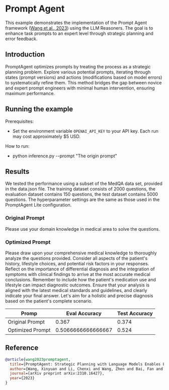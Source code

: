 # Prompt Agent

This example demonstrates the implementation of the Prompt Agent framework ([Wang et al., 2023](https://arxiv.org/abs/2310.16427)) using the LLM Reasoners. The goal is to enhance task prompts to an expert level through strategic planning and error feedback.


## Introduction

PromptAgent optimizes prompts by treating the process as a strategic planning problem. Explore various potential prompts, iterating through states (prompt versions) and actions (modifications based on model errors) to systematically refine them. This method bridges the gap between novice and expert prompt engineers with minimal human intervention, ensuring maximum performance.

## Running the example

Prerequisites:
- Set the environment variable `OPENAI_API_KEY` to your API key. Each run may cost approximately $5 USD.

How to run:
- python inference.py --prompt "The origin prompt"

## Results

We tested the performance using a subset of the MedQA data set, provided in the data.json file. The training dataset consists of 2000 questions, the evaluation  dataset contains 150 questions, the test dataset contains 5000 questions. The hyperparameter settings are the same as those used in the PromptAgent Lite configuration.

### Original Prompt
Please use your domain knowledge in medical area to solve the questions.

### Optimized Prompt
Please draw upon your comprehensive medical knowledge to thoroughly analyze the questions provided. Consider all aspects of the patient's history, lifestyle choices, and potential risk factors in your responses. Reflect on the importance of differential diagnosis and the integration of symptoms with clinical findings to arrive at the most accurate medical conclusions. Remember to include how the patient's medication use and lifestyle can impact diagnostic outcomes. Ensure that your analysis is aligned with the latest medical standards and guidelines, and clearly indicate your final answer. Let's aim for a holistic and precise diagnosis based on the patient's complete scenario.

|Promp|Eval Accuracy|Test Accuracy
|-|-|-|
|Original Prompt|0.367|0.374
|Optimized Prompt|0.5066666666666667|0.524
 

## Reference
```bibtex
@article{wang2023promptagent,
  title={PromptAgent: Strategic Planning with Language Models Enables Expert-level Prompt Optimization},
  author={Wang, Xinyuan and Li, Chenxi and Wang, Zhen and Bai, Fan and Luo, Haotian and Zhang, Jiayou and Jojic, Nebojsa and Xing, Eric P and Hu, Zhiting},
  journal={arXiv preprint arXiv:2310.16427},
  year={2023}
}
```

